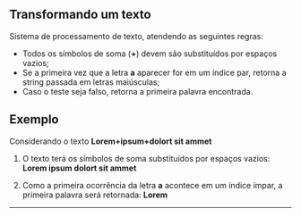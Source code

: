 ## Transformando um texto

Sistema de processamento de texto, atendendo as seguintes regras:


- Todos os símbolos de soma (**+**) devem são substituídos por espaços vazios;
- Se a primeira vez que a letra **a** aparecer for em um índice par, retorna a string passada em letras maiúsculas;
- Caso o teste seja falso, retorna a primeira palavra encontrada.

## Exemplo 

Considerando o texto **Lorem+ipsum+dolort sit ammet**

1. O texto terá os símbolos de soma substituídos por espaços vazios:  **Lorem ipsum dolort sit ammet**

2. Como a primeira ocorrência da letra **a** acontece em um índice ímpar, a primeira palavra será retornada: **Lorem**
---